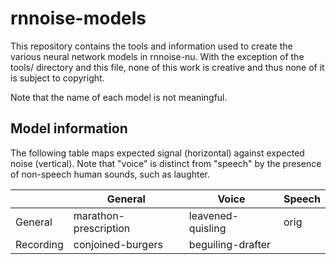 # rnnoise-models

This repository contains the tools and information used to create the various
neural network models in rnnoise-nu. With the exception of the tools/ directory
and this file, none of this work is creative and thus none of it is subject to
copyright.

Note that the name of each model is not meaningful.

## Model information

The following table maps expected signal (horizontal) against expected noise
(vertical). Note that "voice" is distinct from "speech" by the presence of
non-speech human sounds, such as laughter.

|                   | General               | Voice                 | Speech                |
| ----------------- | --------------------- | --------------------- | --------------------- |
| General           | marathon-prescription | leavened-quisling     | orig                  |
| Recording         | conjoined-burgers     | beguiling-drafter     |                       |
